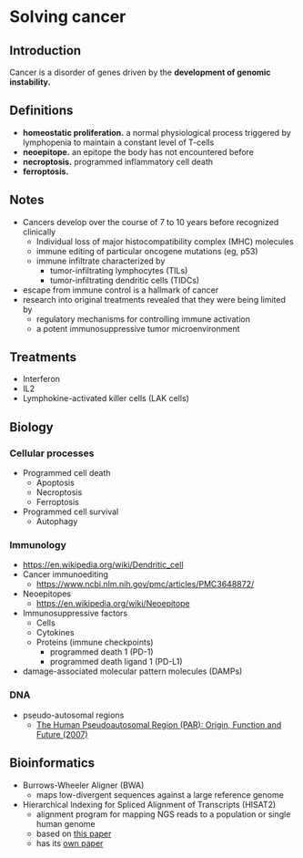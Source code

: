 # Solving cancer

## Introduction
Cancer is a disorder of genes driven by the **development of genomic instability.**

## Definitions
- **homeostatic proliferation.** a normal physiological process triggered by
  lymphopenia to maintain a constant level of T-cells
- **neoepitope.** an epitope the body has not encountered before
- **necroptosis.** programmed inflammatory cell death
- **ferroptosis.**

## Notes
- Cancers develop over the course of 7 to 10 years before recognized clinically
  - Individual loss of major histocompatibility complex (MHC) molecules
  - immune editing of particular oncogene mutations (eg, p53)
  - immune infiltrate characterized by
    - tumor-infiltrating lymphocytes (TILs)
    - tumor-infiltrating dendritic cells (TIDCs)
- escape from immune control is a hallmark of cancer
- research into original treatments revealed that they were being limited by
  - regulatory mechanisms for controlling immune activation
  - a potent immunosuppressive tumor microenvironment

## Treatments
- Interferon
- IL2
- Lymphokine-activated killer cells (LAK cells)

## Biology

### Cellular processes
- Programmed cell death
  - Apoptosis
  - Necroptosis
  - Ferroptosis
- Programmed cell survival
  - Autophagy

### Immunology
- https://en.wikipedia.org/wiki/Dendritic_cell
- Cancer immunoediting
  - https://www.ncbi.nlm.nih.gov/pmc/articles/PMC3648872/
- Neoepitopes
  - https://en.wikipedia.org/wiki/Neoepitope
- Immunosuppressive factors
  - Cells
  - Cytokines
  - Proteins (immune checkpoints)
    - programmed death 1 (PD-1)
    - programmed death ligand 1 (PD-L1)
- damage-associated molecular pattern molecules (DAMPs)

### DNA
- pseudo-autosomal regions
  - [The Human Pseudoautosomal Region (PAR): Origin, Function and Future (2007)](https://www.ncbi.nlm.nih.gov/pmc/articles/PMC2435358/)

## Bioinformatics
- Burrows-Wheeler Aligner (BWA)
  - maps low-divergent sequences against a large reference genome
- Hierarchical Indexing for Spliced Alignment of Transcripts (HISAT2)
  - alignment program for mapping NGS reads to a population or single human genome
  - based on [this paper](https://dl.acm.org/doi/10.1109/TCBB.2013.2297101)
  - has its [own paper](https://www.nature.com/articles/s41587-019-0201-4)
